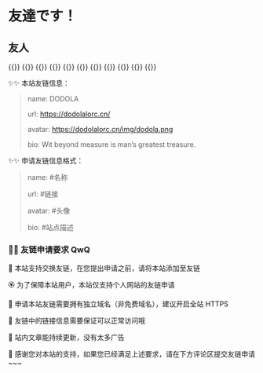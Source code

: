 # 友達です！


## 友人

{{<friend name="思想犯" url="https://topdeoo.github.io/" avatar="https://topdeoo.github.io/img/avatar_hu11d5ca57a8818146df3410060fecfba1_570107_300x0_resize_box_3.png" bio="一个活的相对失败的 CSer" siteshot="" >}}
{{<friend name="Windlinxy" url="https://windlinxy.github.io/" avatar="https://windlinxy.github.io/images/windlinxy.jpg" bio="测试岗牛马的失败生活" siteshot="" >}}
{{<friend name="DODOLA-github.io" url="https://florae006.github.io/" avatar="https://florae006.github.io/img/dodola.png" bio="ddlの初始域名自链接" siteshot="" >}}
{{<friend name="CCLMSY💫" url="https://www.cclmsy.cc/" avatar="https://www.cclmsy.cc/assets/Avatars/Avatar.jpg" bio="Never forget nor regret.⭐️" siteshot="https://www.cclmsy.cc/assets/SiteShot.png" >}}
{{<friend name="YorkWu's Blog" url="https://wyy.ink/" avatar="https://wyy.ink/img/%E5%A4%B4%E5%83%8F.jpg" bio="ddl:一个很强的学长QwQ！！" siteshot="" >}}
{{<friend name="无双" url="https://blog.wushuang233.com/" avatar="https://blog.wushuang233.com/usr/themes/handsome/assets/img/avatar.jpg" bio="ddl:是很强的陈老师！" siteshot="" >}}
{{<friend name="Roses" url="https://rossqaq.github.io/" avatar="https://dorolove.cn/img/avatar_hu57fe4ea25b3b752b8c24bca0d657f08c_427356_300x0_resize_box_3.png" bio="NENU 唯一懂 C++ 的人" siteshot="" >}}
{{<friend name="Echo 的小窝" url="https://www.liveout.cn/" avatar="https://yy.liveout.cn/photo/photo2.jpg" bio="漂泊于互联网中的小窝" siteshot="" >}}
{{<friend name="KAMIASUKA’s Blog" url="https://kamiasuka.top/index.html" avatar="https://foruda.gitee.com/avatar/1699007508663606881/13417927_kamiasuka_1699007508.png!avatar200" bio="Patience is key in life" siteshot="" >}}
{{<friend name="幻雪的博客" url="https://huanxueblog.top/" avatar="https://s1.hdslb.com/bfs/static/webssr/article/empty.png" bio="腐烂于花海，致死于所爱" siteshot="https://huanxueblog.top/url/" >}}
{{<friend name="UTTN" url="https://www.galgalgal.icu/" avatar="https://www.galgalgal.icu/wp-content/uploads/2024/05/029d449c7b0a27af1a924233ed1dd4f.jpg" bio="我要当长毛文艺b" siteshot="" >}}


✨️✨️ 本站友链信息：

> name: DODOLA
>
> url: https://dodolalorc.cn/
>
> avatar: https://dodolalorc.cn/img/dodola.png
>
> bio: Wit beyond measure is man’s greatest treasure.

✨️✨️ 申请友链信息格式：

> name: #名称
>
> url: #链接
>
> avatar: #头像
>
> bio: #站点描述

### 🎇🎇 友链申请要求 QwQ

🎉 本站支持交换友链，在您提出申请之前，请将本站添加至友链

🏵️ 为了保障本站用户，本站仅支持个人网站的友链申请

🍧 申请本站友链需要拥有独立域名（非免费域名），建议开启全站 HTTPS

💐 友链中的链接信息需要保证可以正常访问哦

🍖 站内文章能持续更新，没有太多广告

🎴 感谢您对本站的支持，如果您已经满足上述要求，请在下方评论区提交友链申请~~~

